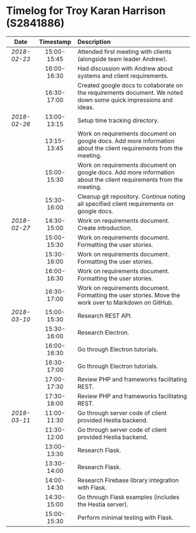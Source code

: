 # Timelog for Troy Karan Harrison (S2841886)

| Date         |   Timestamp | Description                                                                                                        |
| :---:        |       :---: | :---                                                                                                               |
| *2018-02-23* | 15:00-15:45 | Attended first meeting with clients (alongside team leader Andrew).                                                |
|              | 16:00-16:30 | Had discussion with Andrew about systems and client requirements.                                                  |
|              | 16:30-17:00 | Created google docs to collaborate on the requirements document. We noted down some quick impressions and ideas.   |
| *2018-02-26* | 13:00-13:15 | Setup time tracking directory.                                                                                     |
|              | 13:15-13:45 | Work on requirements document on google docs. Add more information about the client requirements from the meeting. |
|              | 15:00-15:30 | Work on requirements document on google docs. Add more information about the client requirements from the meeting. |
|              | 15:30-16:00 | Cleanup git repository. Continue noting all specified client requirements on google docs.                          |
| *2018-02-27* | 14:30-15:00 | Work on requirements document. Create introduction.                                                                |
|              | 15:00-15:30 | Work on requirements document. Formatting the user stories.                                                        |
|              | 15:30-16:00 | Work on requirements document. Formatting the user stories.                                                        |
|              | 16:00-16:30 | Work on requirements document. Formatting the user stories.                                                        |
|              | 16:30-17:00 | Work on requirements document. Formatting the user stories. Move the work over to Markdown on GitHub.              |
| *2018-03-10* | 15:00-15:30 | Research REST API.                                                                                                 |
|              | 15:30-16:00 | Research Electron.                                                                                                 |
|              | 16:00-16:30 | Go through Electron tutorials.                                                                                     |
|              | 16:30-17:00 | Go through Electron tutorials.                                                                                     |
|              | 17:00-17:30 | Review PHP and frameworks facilitating REST.                                                                       |
|              | 17:30-18:00 | Review PHP and frameworks facilitating REST.                                                                       |
| *2018-03-11* | 11:00-11:30 | Go through server code of client provided Hestia backend.                                                          |
|              | 11:30-12:00 | Go through server code of client provided Hestia backend.                                                          |
|              | 13:00-13:30 | Research Flask.                                                                                                    |
|              | 13:30-14:00 | Research Flask.                                                                                                    |
|              | 14:00-14:30 | Research Firebase library integration with Flask.                                                                  |
|              | 14:30-15:00 | Go through Flask examples (includes the Hestia server).                                                            |
|              | 15:00-15:30 | Perform minimal testing with Flask.                                                                                |


